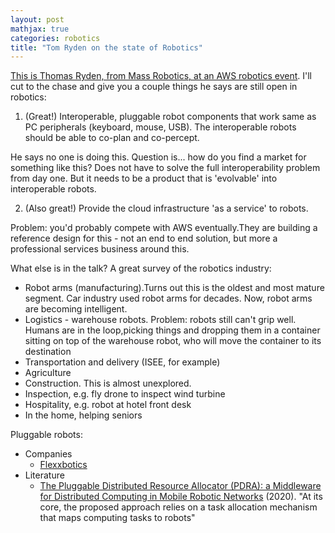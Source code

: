 ```yaml
---
layout: post
mathjax: true
categories: robotics
title: "Tom Ryden on the state of Robotics"
---
```


[This is Thomas Ryden, from Mass Robotics, at an AWS robotics event](https://www.massrobotics.org/opportunities/aws-robotics-startup-accelerator/). I'll cut to the chase and give you a couple things he says are still open in robotics:

1. (Great!) Interoperable, pluggable robot components that work same as PC peripherals (keyboard, mouse, USB). The interoperable robots should be able to co-plan and co-percept.

He says no one is doing this. Question is... how do you find a market for something like this? Does not have to solve the full interoperability problem from day one. But it needs to be a product that is 'evolvable' into interoperable robots.

2. (Also great!) Provide the cloud infrastructure 'as a service' to robots.

Problem: you'd probably compete with AWS eventually.They are building a reference design for this - not an end to end solution, but more a professional services business around this.

What else is in the talk? A great survey of the robotics industry:
- Robot arms (manufacturing).Turns out this is the oldest and most mature segment. Car industry used robot arms for decades. Now, robot arms are becoming intelligent.
- Logistics - warehouse robots. Problem: robots still can't grip well. Humans are in the loop,picking things and dropping them in a container sitting on top of the warehouse robot, who will move the container to its destination
- Transportation and delivery (ISEE, for example)
- Agriculture
- Construction. This is almost unexplored.
- Inspection, e.g. fly drone to inspect wind turbine
- Hospitality, e.g. robot at hotel front desk
- In the home, helping seniors


Pluggable robots:
* Companies
  * [Flexxbotics](https://flexxbotics.com/)
* Literature
  * [The Pluggable Distributed Resource Allocator (PDRA): a Middleware for Distributed Computing in Mobile Robotic Networks](https://arxiv.org/pdf/2003.13813.pdf) (2020). "At its core, the proposed approach relies on a task allocation mechanism that maps computing tasks to robots"

